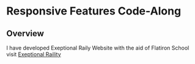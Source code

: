 # Responsive Features Code-Along

## Overview
I have developed Exeptional Raily Website with the aid of Flatiron School<br>
visit <a href="https://abdelrauof97.github.io/Exeptional-Raility/">Exeptional Raility </a>
